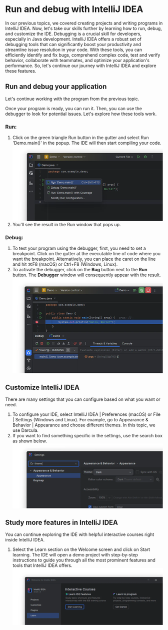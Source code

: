 # Run and debug with IntelliJ IDEA

In our previous topics, we covered creating projects and writing programs in IntelliJ IDEA. Now, let's take our skills further by learning how to run, debug, and customize the IDE. Debugging is a crucial skill for developers, especially in Java development. IntelliJ IDEA offers a robust set of debugging tools that can significantly boost your productivity and streamline issue resolution in your code. With these tools, you can efficiently identify and fix bugs, comprehend complex code, test and verify behavior, collaborate with teammates, and optimize your application's performance. So, let's continue our journey with IntelliJ IDEA and explore these features.

## Run and debug your application

Let's continue working with the program from the previous topic.

Once your program is ready, you can run it. Then, you can use the debugger to look for potential issues. Let's explore how these tools work.

### Run:

1. Click on the green triangle Run button in the gutter and select Run 'Demo.main()' in the popup. The IDE will then start compiling your code.
![run_and_debug_1.png](images/run_and_debug_1.png)
2. You'll see the result in the Run window that pops up.

### Debug:

1. To test your program using the debugger, first, you need to set a breakpoint. Click on the gutter at the executable line of code where you want the breakpoint. Alternatively, you can place the caret on the line and hit ⌘F8 (macOS) or Ctrl+F8 (Windows, Linux).
2. To activate the debugger, click on the **Bug** button next to the **Run** button. The **Debugger** window will consequently appear with the result.
![run_and_debug_2.png](images/run_and_debug_2.png)

## Customize IntelliJ IDEA

There are many settings that you can configure based on what you want or need.

1. To configure your IDE, select IntelliJ IDEA | Preferences (macOS) or File | Settings (Windows and Linux). For example, go to Appearance & Behavior | Appearance and choose different themes. In this topic, we use Darcula.
2. If you want to find something specific in the settings, use the search box as shown below.
![run_and_debug_3.png](images/run_and_debug_3.png)

## Study more features in IntelliJ IDEA
You can continue exploring the IDE with helpful interactive courses right inside IntelliJ IDEA.

1. Select the Learn section on the Welcome screen and click on Start learning. The IDE will open a demo project with step-by-step instructions to guide you through all the most prominent features and tools that IntelliJ IDEA offers.
![run_and_debug_4.png](images/run_and_debug_4.png)

